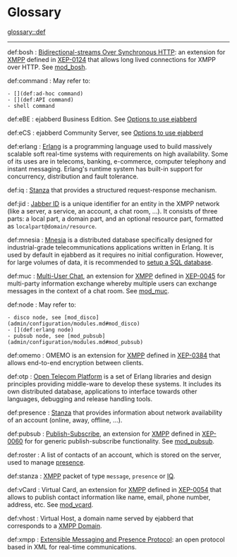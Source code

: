 # Glossary

<glossary::def>

---

def:bosh
: [Bidirectional-streams Over Synchronous HTTP](https://xmpp.org/about/technology-overview/#bosh): an extension for [XMPP](def:XMPP) defined in [XEP-0124](https://xmpp.org/extensions/xep-0124.html) that allows long lived connections for XMPP over HTTP.
  See [mod_bosh](admin/configuration/modules.md#mod_bosh).

def:command
: May refer to:

    - [](def:ad-hoc command)
    - [](def:API command)
    - shell command

def:eBE
: ejabberd Business Edition.
  See [Options to use ejabberd](get-started/index.md#options-to-use-ejabberd)

def:eCS
: ejabberd Community Server, see [Options to use ejabberd](get-started/index.md#options-to-use-ejabberd)

def:erlang
: [Erlang](https://www.erlang.org/) is a programming language used to build massively scalable soft real-time systems with requirements on high availability. Some of its uses are in telecoms, banking, e-commerce, computer telephony and instant messaging. Erlang's runtime system has built-in support for concurrency, distribution and fault tolerance.

def:iq
: [Stanza](def:Stanza) that provides a structured request-response mechanism.

def:jid
: [Jabber ID](https://xmpp.org/rfcs/rfc6122.html) is a unique identifier for an entity in the XMPP network (like a server, a service, an account, a chat room, ...). It consists of three parts: a local part, a domain part, and an optional resource part, formatted as `localpart@domain/resource`.

def:mnesia
: [Mnesia](https://www.erlang.org/doc/apps/mnesia/mnesia_chap1.html) is a distributed database specifically designed for industrial-grade telecommunications applications written in Erlang. It is used by default in ejabberd as it requires no initial configuration. However, for large volumes of data, it is recommended to [setup a SQL database](admin/configuration/database.md).

def:muc
: [Multi-User Chat](https://xmpp.org/about/technology-overview/#muc), an extension for [XMPP](def:XMPP) defined in [XEP-0045](https://xmpp.org/extensions/xep-0045.html) for multi-party information exchange whereby multiple users can exchange messages in the context of a chat room.
  See [mod_muc](admin/configuration/modules.md#mod_muc).

def:node
: May refer to:

    - disco node, see [mod_disco](admin/configuration/modules.md#mod_disco)
    - [](def:erlang node)
    - pubsub node, see [mod_pubsub](admin/configuration/modules.md#mod_pubsub)

def:omemo
: OMEMO is an extension for [XMPP](def:XMPP) defined in [XEP-0384](https://xmpp.org/extensions/xep-0384.html) that allows end-to-end encryption between clients.

def:otp
: [Open Telecom Platform](https://www.erlang.org/) is a set of Erlang libraries and design principles providing middle-ware to develop these systems. It includes its own distributed database, applications to interface towards other languages, debugging and release handling tools.

def:presence
: [Stanza](def:Stanza) that provides information about network availability of an account (online, away, offline, ...).

def:pubsub
: [Publish-Subscribe](https://xmpp.org/about/technology-overview/#pubsub), an extension for [XMPP](def:XMPP) defined in [XEP-0060](https://xmpp.org/extensions/xep-0060.html) for  for generic publish-subscribe functionality.
  See [mod_pubsub](admin/configuration/modules.md#mod_pubsub).

def:roster
: A list of contacts of an account, which is stored on the server, used to manage [presence](def:presence).

def:stanza
: [XMPP](def:XMPP) packet of type `message`, `presence` or [IQ](def:IQ).

def:vCard
: Virtual Card, an extension for [XMPP](def:XMPP) defined in [XEP-0054](https://xmpp.org/extensions/xep-0054.html) that allows to publish contact information like name, email, phone number, address, etc.
  See [mod_vcard](admin/configuration/modules.md#mod_vcard).

def:vhost
: Virtual Host, a domain name served by ejabberd that corresponds to a [XMPP Domain](admin/configuration/basic.md#xmpp-domains).

def:xmpp
: [Extensible Messaging and Presence Protocol](https://xmpp.org/about/technology-overview/): an open protocol based in XML for real-time communications.

